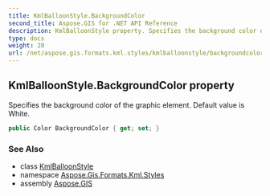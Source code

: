 ```yaml
---
title: KmlBalloonStyle.BackgroundColor
second_title: Aspose.GIS for .NET API Reference
description: KmlBalloonStyle property. Specifies the background color of the graphic element. Default value is White.
type: docs
weight: 20
url: /net/aspose.gis.formats.kml.styles/kmlballoonstyle/backgroundcolor/
---
```

## KmlBalloonStyle.BackgroundColor property

Specifies the background color of the graphic element. Default value is White.

```csharp
public Color BackgroundColor { get; set; }
```

### See Also

* class [KmlBalloonStyle](../)
* namespace [Aspose.Gis.Formats.Kml.Styles](../../kmlballoonstyle/)
* assembly [Aspose.GIS](../../../)


